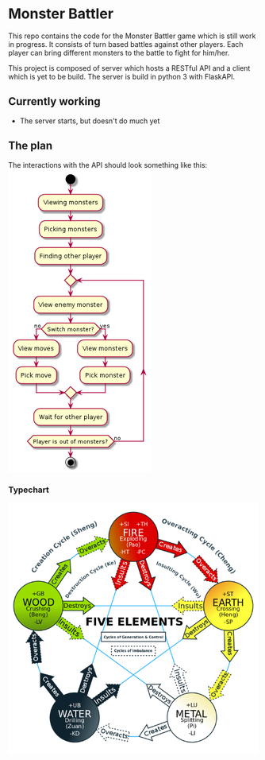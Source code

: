 # Monster Battler
This repo contains the code for the Monster Battler game which is still work in progress. It consists of turn based battles against other players. Each player can bring different monsters to the battle to fight for him/her.

This project is composed of server which hosts a RESTful API and a client which is yet to be build. The server is build in python 3 with FlaskAPI.

## Currently working
 * The server starts, but doesn't do much yet

## The plan
The interactions with the API should look something like this:
![activity diagram](/diagrams/gameflow.png)

### Typechart
![typechart](/diagrams/typechart.png)
